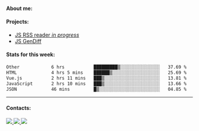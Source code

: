 #### About me:

#### Projects:
- [JS RSS reader *in progress*](https://github.com/GKoil/frontend-project-lvl3)
- [JS GenDiff](https://github.com/GKoil/GenDiff)

#### Stats for this week:
<!--START_SECTION:waka-->

```txt
Other            6 hrs           █████████▒░░░░░░░░░░░░░░░   37.69 %
HTML             4 hrs 5 mins    ██████▒░░░░░░░░░░░░░░░░░░   25.69 %
Vue.js           2 hrs 11 mins   ███▒░░░░░░░░░░░░░░░░░░░░░   13.81 %
JavaScript       2 hrs 10 mins   ███▒░░░░░░░░░░░░░░░░░░░░░   13.66 %
JSON             46 mins         █▒░░░░░░░░░░░░░░░░░░░░░░░   04.85 %
```

<!--END_SECTION:waka-->
---
#### Contacts:

<a target='_blank' title='LinkedIn' href="https://www.linkedin.com/in/gkoil/">
  <img src="https://img.shields.io/badge/LinkedIn-0077B5?style=for-the-badge&logo=linkedin&logoColor=white" />
</a>
<a target='_blank' title='Telegram' href="https://t.me/gkoil">
  <img src="https://img.shields.io/badge/Telegram-2CA5E0?style=for-the-badge&logo=telegram&logoColor=white" />
</a>
<a target='_blank' title='Gmail' href="mailto: gk.grigorev@gmail.com">
  <img src="https://img.shields.io/badge/Gmail-D14836?style=for-the-badge&logo=gmail&logoColor=white" />
</a>

